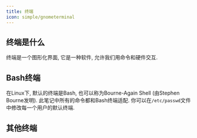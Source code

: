 ```yaml
---
title: 终端
icon: simple/gnometerminal
---
```


## 终端是什么

终端是一个图形化界面, 它是一种软件, 允许我们用命令和硬件交互. 

## Bash终端

在Linux下, 默认的终端是Bash, 也可以称为Bourne-Again Shell (由Stephen Bourne发明). 此笔记中所有的命令都和Bash终端适配. 你可以在`/etc/passwd`文件中修改每一个用户的默认终端.

## 其他终端

